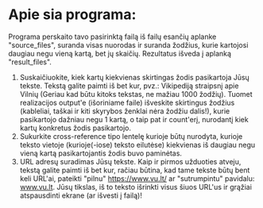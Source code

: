 # Apie sia programa:

Programa perskaito tavo pasirinktą failą iš failų esančių aplanke "source_files",
suranda visas nuorodas ir suranda žodžius, kurie kartojosi daugiau negu vieną kartą, bet jų skaičių.
Rezultatus išveda į aplanką "result_files".

1. Suskaičiuokite, kiek kartų kiekvienas skirtingas žodis pasikartoja Jūsų tekste. 
Tekstą galite paimti iš bet kur, pvz.: Vikipediją straipsnį apie Vilnių (Geriau kad būtu kitoks tekstas, ne mažiau 1000 žodžių).
Tuomet realizacijos output'e (išoriniame faile) išveskite skirtingus žodžius (kableliai, taškai ir kiti skyrybos ženklai nėra žodžiu dalis!), 
kurie pasikartojo dažniau negu 1 kartą, o taip pat ir count'erį, nurodantį kiek kartų konkretus žodis pasikartojo.
2. Sukurkite cross-reference tipo lentelę kurioje būtų nurodyta, kurioje teksto vietoje (kurioje(-iose) teksto eilutėse) kiekvienas
iš daugiau negu vieną kartą pasikartojantis žodis buvo paminėtas.
3. URL adresų suradimas Jūsų tekste.
Kaip ir pirmos užduoties atveju, tekstą galite paimti iš bet kur, račiau būtina, kad tame tekste būtų bent keli URL'ai,
pateikti "pilnu" https://www.vu.lt/ ar "sutrumpintu" pavidalu: www.vu.lt. 
Jūsų tikslas, iš to teksto išrinkti visus šiuos URL'us ir grąžiai atspausdinti ekrane (ar išvesti į failą)!
